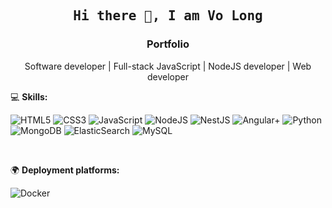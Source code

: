 
<h2 align='center'><samp><strong>Hi there 👋, I am Vo Long</strong></samp></h2>
<h3 align='center'><strong>Portfolio</strong></h3>
<p align='center'>Software developer | Full-stack JavaScript | NodeJS developer | Web developer</p>

💻 **Skills:** <br>

![HTML5](https://img.shields.io/badge/-HTML5-000000?style=flat&logo=html5&logoColor=ffffff&labelColor=E34F26)
![CSS3](https://img.shields.io/badge/-CSS3-000000?style=flat&logo=css3&logoColor=ffffff&labelColor=1572B6) 
![JavaScript](https://img.shields.io/badge/-JavaScript-000000?style=flat&logo=javascript)
![NodeJS](https://img.shields.io/badge/-NestJS-000000?style=flat&logo=nestjs)
![NestJS](https://img.shields.io/badge/-NodeJS-000000?style=flat&logo=Node.js)
![Angular+](https://img.shields.io/badge/Angular+-000000?logo=angular)
![Python](https://img.shields.io/badge/Python-000000?logo=python)
![MongoDB](https://img.shields.io/badge/-MongoDB-000000?style=flat&logo=mongodb&labelColor=ffffff)
![ElasticSearch](https://img.shields.io/badge/ElasticSearch-000000?logo=elastic)
![MySQL](https://img.shields.io/badge/-MySQL-000000?style=flat&logo=mysql&labelColor=ffffff)

<br>

🌍 **Deployment platforms:**<br>

![Docker](https://img.shields.io/badge/-Docker-000000?style=flat&logo=docker&labelColor=ffffff)

